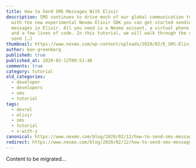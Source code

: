 ```yaml
---
title: How to Send SMS Messages With Elixir
description: SMS continues to drive much of our global communication today, and
  with the new experimental Nexmo Elixir SDK you can get started sending SMS
  messages in Elixir. All you need is a Nexmo account, a virtual phone number,
  and a few lines of code. In this tutorial, we will walk through the steps to
  send […]
thumbnail: https://www.nexmo.com/wp-content/uploads/2020/02/E_SMS-Elixir_1200x600.png
author: ben-greenberg
published: true
published_at: 2020-02-12T09:51:46
comments: true
category: tutorial
old_categories:
  - developer
  - developers
  - sms
  - tutorial
tags:
  - devrel
  - elixir
  - sms
  - tutorial
  - x-with-y
canonical: https://www.nexmo.com/blog/2020/02/12/how-to-send-sms-messages-with-elixir-dr
redirect: https://www.nexmo.com/blog/2020/02/12/how-to-send-sms-messages-with-elixir-dr
---
```

Content to be migrated...
